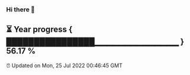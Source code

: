 ### Hi there 👋
⏳ Year progress { ████████████████▁▁▁▁▁▁▁▁▁▁▁▁▁▁ } 56.17 %
---
⏰ Updated on Mon, 25 Jul 2022 00:46:45 GMT

